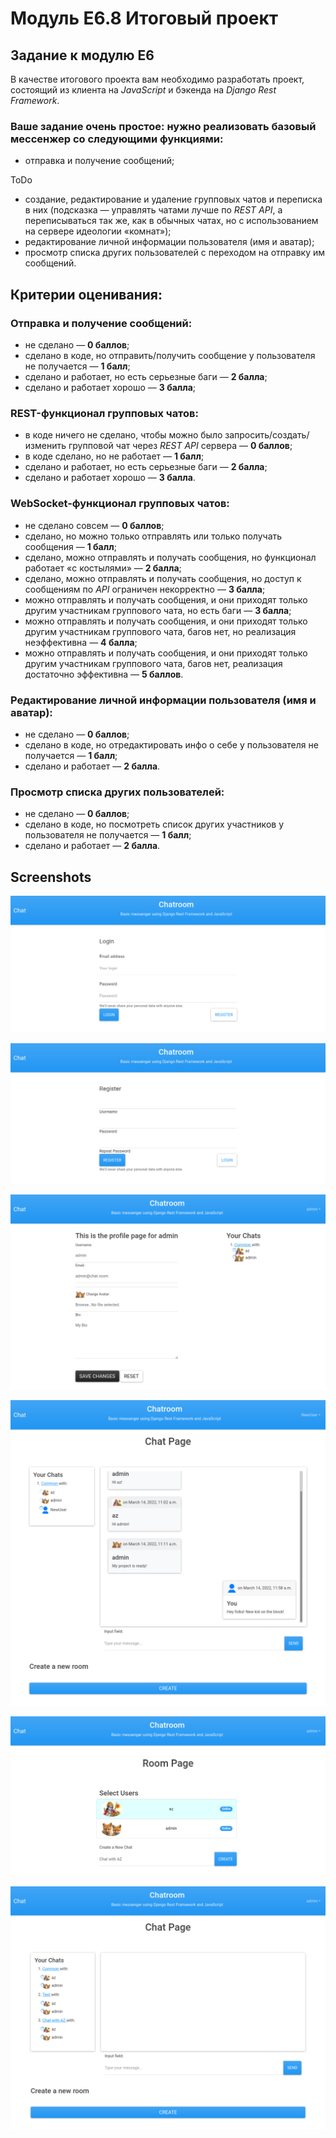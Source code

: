 # Модуль E6.8 Итоговый проект

## Задание к модулю E6

В качестве итогового проекта вам необходимо разработать проект, состоящий из клиента на _JavaScript_ и бэкенда на _Django Rest Framework_.

### Ваше задание очень простое: нужно реализовать базовый мессенжер со следующими функциями:

- отправка и получение сообщений;

ToDo

- создание, редактирование и удаление групповых чатов и переписка в них (подсказка — управлять чатами лучше по _REST API_, а переписываться так же, как в обычных чатах, но с использованием на сервере идеологии «комнат»);
- редактирование личной информации пользователя (имя и аватар);
- просмотр списка других пользователей с переходом на отправку им сообщений.

## Критерии оценивания:

### Отправка и получение сообщений:

- не сделано — **0 баллов**;
- сделано в коде, но отправить/получить сообщение у пользователя не получается — **1 балл**;
- сделано и работает, но есть серьезные баги — **2 балла**;
- сделано и работает хорошо — **3 балла**;

### REST-функционал групповых чатов:

- в коде ничего не сделано, чтобы можно было запросить/создать/изменить групповой чат через _REST API_ сервера — **0 баллов**;
- в коде сделано, но не работает — **1 балл**;
- сделано и работает, но есть серьезные баги — **2 балла**;
- сделано и работает хорошо — **3 балла**.

### WebSocket-функционал групповых чатов:

- не сделано совсем — **0 баллов**;
- сделано, но можно только отправлять или только получать сообщения — **1 балл**;
- сделано, можно отправлять и получать сообщения, но функционал работает «с костылями» — **2 балла**;
- сделано, можно отправлять и получать сообщения, но доступ к сообщениям по _API_ ограничен некорректно — **3 балла**;
- можно отправлять и получать сообщения, и они приходят только другим участникам группового чата, но есть баги — **3 балла**;
- можно отправлять и получать сообщения, и они приходят только другим участникам группового чата, багов нет, но реализация неэффективна — **4 балла**;
- можно отправлять и получать сообщения, и они приходят только другим участникам группового чата, багов нет, реализация достаточно эффективна — **5 баллов**.

### Редактирование личной информации пользователя (имя и аватар):

- не сделано — **0 баллов**;
- сделано в коде, но отредактировать инфо о себе у пользователя не получается — **1 балл**;
- сделано и работает — **2 балла**.

### Просмотр списка других пользователей:

- не сделано — **0 баллов**;
- сделано в коде, но посмотреть список других участников у пользователя не получается — **1 балл**;
- сделано и работает — **2 балла**.

## Screenshots

![Login page](./pix/E6.1.png 'Login page')

![Register page](./pix/E6.2.png 'Register page')

![Profile page](./pix/E6.3.png 'Profile page')

![Main Chat page](./pix/E6.4.png 'Main Chat page')

![Create Room page](./pix/E6.5.png 'Create Room page')

![Chats view](./pix/E6.6.png 'Chats view')
